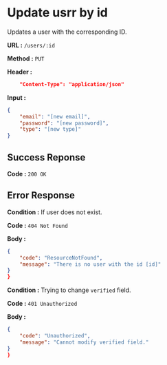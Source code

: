 # Update usrr by id

Updates a user with the corresponding ID.

**URL :** `/users/:id`

**Method :** `PUT`

**Header :**
```json
    "Content-Type": "application/json"
```

**Input :**
```json
{
    "email": "[new email]",
    "password": "[new password]",
    "type": "[new type]"
}
```

## Success Reponse

**Code :** `200 OK`

## Error Response

**Condition :** If user does not exist.

**Code :** `404 Not Found`

**Body :**
```json
{
    "code": "ResourceNotFound",
    "message": "There is no user with the id [id]"
}
}
```

**Condition :** Trying to change `verified` field.

**Code :** `401 Unauthorized`

**Body :**
```json
{
    "code": "Unauthorized",
    "message": "Cannot modify verified field."
}
}
```